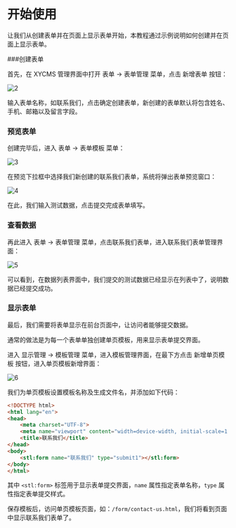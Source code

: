# 开始使用

让我们从创建表单并在页面上显示表单开始，本教程通过示例说明如何创建并在页面上显示表单。

###创建表单

首先，在 XYCMS 管理界面中打开 表单 -> 表单管理 菜单，点击 新增表单 按钮：

![2](/assets/img/plugin/form/02.png)

输入表单名称，如联系我们，点击确定创建表单，新创建的表单默认将包含姓名、手机、邮箱以及留言字段。

### 预览表单

创建完毕后，进入 表单 -> 表单模板 菜单：

![3](/assets/img/plugin/form/03.png)

在预览下拉框中选择我们新创建的联系我们表单，系统将弹出表单预览窗口：

![4](/assets/img/plugin/form/04.png)

在此，我们输入测试数据，点击提交完成表单填写。

### 查看数据

再此进入 表单 -> 表单管理 菜单，点击联系我们表单，进入联系我们表单管理界面：

![5](/assets/img/plugin/form/05.png)

可以看到，在数据列表界面中，我们提交的测试数据已经显示在列表中了，说明数据已经提交成功。

### 显示表单

最后，我们需要将表单显示在前台页面中，让访问者能够提交数据。

通常的做法是为每一个表单单独创建单页模板，用来显示表单提交界面。

进入 显示管理 -> 模板管理 菜单，进入模板管理界面，在最下方点击 新增单页模板 按钮，进入单页模板新增界面：

![6](/assets/img/plugin/form/06.png)

我们为单页模板设置模板名称及生成文件名，并添加如下代码：

```html
<!DOCTYPE html>
<html lang="en">
<head>
    <meta charset="UTF-8">
    <meta name="viewport" content="width=device-width, initial-scale=1.0">
    <title>联系我们</title>
</head>
<body>
    <stl:form name="联系我们" type="submit1"></stl:form>
</body>
</html>
```

其中 `<stl:form>` 标签用于显示表单提交界面，`name` 属性指定表单名称，`type` 属性指定表单提交样式。

保存模板后，访问单页模板页面，如：`/form/contact-us.html`，我们将看到页面中显示联系我们表单了。